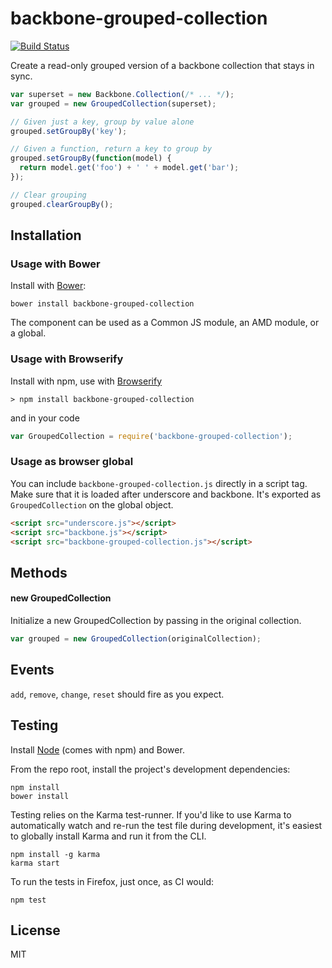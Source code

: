 # backbone-grouped-collection

[![Build Status](https://secure.travis-ci.org/jmorrell/backbone-grouped-collection.png?branch=master)](http://travis-ci.org/user/backbone-grouped-collection)

Create a read-only grouped version of a backbone collection that stays in sync.

```javascript
var superset = new Backbone.Collection(/* ... */);
var grouped = new GroupedCollection(superset);

// Given just a key, group by value alone
grouped.setGroupBy('key');

// Given a function, return a key to group by
grouped.setGroupBy(function(model) {
  return model.get('foo') + ' ' + model.get('bar');
});

// Clear grouping
grouped.clearGroupBy();
```

## Installation

### Usage with Bower

Install with [Bower](http://bower.io):

```
bower install backbone-grouped-collection
```

The component can be used as a Common JS module, an AMD module, or a global.

### Usage with Browserify

Install with npm, use with [Browserify](http://browserify.org/)

```
> npm install backbone-grouped-collection
```

and in your code

```javascript
var GroupedCollection = require('backbone-grouped-collection');
```

### Usage as browser global

You can include `backbone-grouped-collection.js` directly in a script tag. Make 
sure that it is loaded after underscore and backbone. It's exported as `GroupedCollection`
on the global object.

```HTML
<script src="underscore.js"></script>
<script src="backbone.js"></script>
<script src="backbone-grouped-collection.js"></script>
```

## Methods

#### new GroupedCollection

Initialize a new GroupedCollection by passing in the original collection.

```javascript
var grouped = new GroupedCollection(originalCollection);
```


## Events

`add`, `remove`, `change`, `reset` should fire as you expect.

## Testing

Install [Node](http://nodejs.org) (comes with npm) and Bower.

From the repo root, install the project's development dependencies:

```
npm install
bower install
```

Testing relies on the Karma test-runner. If you'd like to use Karma to
automatically watch and re-run the test file during development, it's easiest
to globally install Karma and run it from the CLI.

```
npm install -g karma
karma start
```

To run the tests in Firefox, just once, as CI would:

```
npm test
```

## License

MIT

